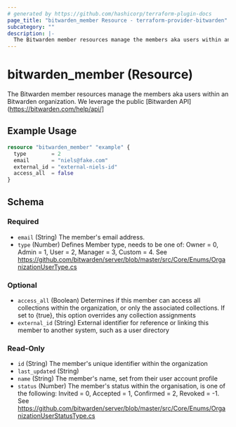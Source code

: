 ```yaml
---
# generated by https://github.com/hashicorp/terraform-plugin-docs
page_title: "bitwarden_member Resource - terraform-provider-bitwarden"
subcategory: ""
description: |-
  The Bitwarden member resources manage the members aka users within an Bitwarden organization. We leverage the public [Bitwarden API](https://bitwarden.com/help/api/]
---
```


# bitwarden_member (Resource)

The Bitwarden member resources manage the members aka users within an Bitwarden organization. We leverage the public [Bitwarden API](https://bitwarden.com/help/api/]

## Example Usage

```terraform
resource "bitwarden_member" "example" {
  type        = 2
  email       = "niels@fake.com"
  external_id = "external-niels-id"
  access_all  = false
}
```

<!-- schema generated by tfplugindocs -->
## Schema

### Required

- `email` (String) The member's email address.
- `type` (Number) Defines Member type, needs to be one of:
    Owner = 0,
    Admin = 1,
    User = 2,
    Manager = 3,
    Custom = 4.
    See https://github.com/bitwarden/server/blob/master/src/Core/Enums/OrganizationUserType.cs

### Optional

- `access_all` (Boolean) Determines if this member can access all collections within the organization, or only the associated collections. If set to {true}, this option overrides any collection assignments
- `external_id` (String) External identifier for reference or linking this member to another system, such as a user directory

### Read-Only

- `id` (String) The member's unique identifier within the organization
- `last_updated` (String)
- `name` (String) The member's name, set from their user account profile
- `status` (Number) The member's status within the organisation, is one of the following:
    Invited = 0,
    Accepted = 1,
    Confirmed = 2,
    Revoked = -1.
    See https://github.com/bitwarden/server/blob/master/src/Core/Enums/OrganizationUserStatusType.cs
